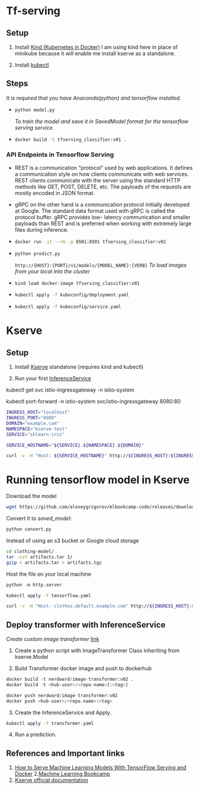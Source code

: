 # Tf-serving
## Setup 
1. Install [Kind (Kubernetes in Docker)](https://kind.sigs.k8s.io/docs/user/quick-start/#installation)
   I am using kind here in place of minikube because it will enable me install kserve as a standalone.

2. Install [kubectl](https://kubernetes.io/docs/tasks/tools/)

## Steps
*It is required that you have Anaconda(python) and tensorflow installed.*
* ```python
  python model.py
  ```
  *To train the model and save it in SavedModel format for the tensorflow serving service.*

* ```bash
  docker build -t tfserving_classifier:v01 .
  ```

### API Endpoints in Tensorflow Serving
* REST is a communication “protocol” used by web applications. It defines a communication style on how clients communicate with web services. REST clients communicate with the server using the standard HTTP methods like GET, POST, DELETE, etc. The payloads of the requests are mostly encoded in JSON format.

* gRPC on the other hand is a communication protocol initially developed at Google. The standard data format used with gRPC is called the protocol buffer. gRPC provides low- latency communication and smaller payloads than REST and is preferred when working with extremely large files during inference. 


* ```bash
  docker run -it --rm -p 8501:8501 tfserving_classifier:v01
  ```
* ```python
  python predict.py
  ```
  `http://{HOST}:{PORT}/v1/models/{MODEL_NAME}:{VERB}`
*To load images from your local into the cluster*
* ```bash
  kind load docker-image tfserving_classifier:v01
  ```
* ```bash
  kubectl apply -f kubeconfig/deployment.yaml
  ```
* ```bash
  kubectl apply -f kubeconfig/service.yaml
  ```

# Kserve
## Setup
1. Install [Kserve](https://kserve.github.io/website/master/get_started/)  standalone (requires kind and kubectl)

2. Run your first [InferenceService](https://kserve.github.io/website/master/get_started/first_isvc/)

kubectl get svc istio-ingressgateway -n istio-system

kubectl port-forward -n istio-system svc/istio-ingressgateway 8080:80


```bash
INGRESS_HOST="localhost"
INGRESS_PORT="8080"
DOMAIN="example.com"
NAMESPACE="kserve-test"
SERVICE="sklearn-iris"

SERVICE_HOSTNAME="${SERVICE}.${NAMESPACE}.${DOMAIN}"

curl -v -H "Host: ${SERVICE_HOSTNAME}" http://${INGRESS_HOST}:${INGRESS_PORT}/v1/models/sklearn-iris:predict -d @./iris-input.json
```

# Running tensorflow model in Kserve
Download the model
  ```bash
  wget https://github.com/alexeygrigorev/mlbookcamp-code/releases/download/chapter7-model/xception_v4_large_08_0.894.h5
  ```

Convert it to *saved_model*:
```python
python convert.py
```
Instead of using an s3 bucket or Google cloud storage
```bash
cd clothing-model/
tar -cvf artifacts.tar 1/
gzip < artifacts.tar > artifacts.tgz
```
Host the file on your local machine
```python
python -m http.server
```
```bash
kubectl apply -f tensorflow.yaml 
```
```bash
curl -v -H "Host: clothes.default.example.com" http://${INGRESS_HOST}:${INGRESS_PORT}/v1/models/clothes:predict -d $INPUT_PATH
```

## Deploy transformer with InferenceService
*Create custom image transformer* [link](https://kserve.github.io/website/master/modelserving/v1beta1/transformer/torchserve_image_transformer/#create-custom-image-transformer)

1. Create a python script with ImageTransformer Class inheriting from kserve.Model

2. Build Transformer docker image and push to dockerhub
  ```python
  docker build -t nerdward/image-transformer:v02 .
  docker build -t <hub-user>/<repo-name>[:<tag>]

  docker push nerdward/image-transformer:v02
  docker push <hub-user>/<repo-name>:<tag>
  ```

3. Create the InferenceService and Apply.
  ```bash
  kubectl apply -f transformer.yaml
  ```
4. Run a prediction.

## References and Important links
1. [How to Serve Machine Learning Models With TensorFlow Serving and Docker](https://neptune.ai/blog/how-to-serve-machine-learning-models-with-tensorflow-serving-and-docker)
2.[Machine Learning Bookcamp](https://github.com/alexeygrigorev/mlbookcamp-code)
3. [Kserve official documentation](https://kserve.github.io/website/master/)